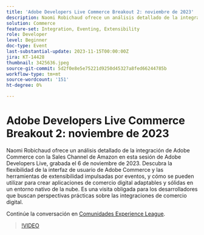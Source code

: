 ```yaml
---
title: 'Adobe Developers Live Commerce Breakout 2: noviembre de 2023'
description: Naomi Robichaud ofrece un análisis detallado de la integración de Adobe Commerce con la Sales Channel de Amazon en esta sesión de Adobe Developers Live, grabada el 6 de noviembre de 2023. Descubra la flexibilidad de la interfaz de usuario de Adobe Commerce y las herramientas de extensibilidad impulsadas por eventos, y cómo se pueden utilizar para crear aplicaciones de comercio digital adaptables y sólidas en un entorno nativo de la nube. Es una visita obligada para los desarrolladores que buscan perspectivas prácticas sobre las integraciones de comercio digital.
solution: Commerce
feature-set: Integration, Eventing, Extensibility
role: Developer
level: Beginner
doc-type: Event
last-substantial-update: 2023-11-15T00:00:00Z
jira: KT-14428
thumbnail: 3425636.jpeg
source-git-commit: 5d2f0e8e5e75221d9250d45327a8fed66244785b
workflow-type: tm+mt
source-wordcount: '151'
ht-degree: 0%

---
```



# Adobe Developers Live Commerce Breakout 2: noviembre de 2023

Naomi Robichaud ofrece un análisis detallado de la integración de Adobe Commerce con la Sales Channel de Amazon en esta sesión de Adobe Developers Live, grabada el 6 de noviembre de 2023. Descubra la flexibilidad de la interfaz de usuario de Adobe Commerce y las herramientas de extensibilidad impulsadas por eventos, y cómo se pueden utilizar para crear aplicaciones de comercio digital adaptables y sólidas en un entorno nativo de la nube. Es una visita obligada para los desarrolladores que buscan perspectivas prácticas sobre las integraciones de comercio digital.

Continúe la conversación en [Comunidades Experience League](https://adobe.ly/46M7lZK).

>[!VIDEO](https://video.tv.adobe.com/v/3425636/?learn=on)